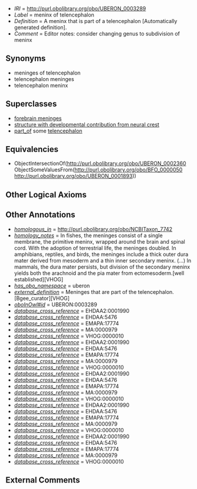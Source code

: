  * *IRI* = http://purl.obolibrary.org/obo/UBERON_0003289
 * *Label* = meninx of telencephalon
 * *Definition* = A meninx that is part of a telencephalon [Automatically generated definition].
 * *Comment* = Editor notes: consider changing genus to subdivision of meninx

## Synonyms

 * meninges of telencephalon
 * telencephalon meninges
 * telencephalon meninx

## Superclasses

 * [forebrain meninges](../../UBERON/48/UBERON_0003548.md)
 * [structure with developmental contribution from neural crest](../../UBERON/14/UBERON_0010314.md)
 * [part_of](../../BFO/50/BFO_0000050.md) some [telencephalon](../../UBERON/93/UBERON_0001893.md)

## Equivalencies

 * ObjectIntersectionOf(<http://purl.obolibrary.org/obo/UBERON_0002360> ObjectSomeValuesFrom(<http://purl.obolibrary.org/obo/BFO_0000050> <http://purl.obolibrary.org/obo/UBERON_0001893>))

## Other Logical Axioms


## Other Annotations

 * *[homologous_in](../../core#homologous/in/core#homologous_in.md)* = http://purl.obolibrary.org/obo/NCBITaxon_7742
 * *[homology_notes](../../UBPROP/03/UBPROP_0000003.md)* = In fishes, the meninges consist of a single membrane, the primitive meninx, wrapped around the brain and spinal cord. With the adoption of terrestrial life, the meninges doubled. In amphibians, reptiles, and birds, the meninges include a thick outer dura mater derived from mesoderm and a thin inner secondary meninx. (...) In mammals, the dura mater persists, but division of the secondary meninx yields both the arachnoid and the pia mater from ectomesoderm.[well established][VHOG]
 * *[has_obo_namespace](../../ce/oboInOwl#hasOBONamespace.md)* = uberon
 * *[external_definition](../../UBPROP/01/UBPROP_0000001.md)* = Meninges that are part of the telencephalon. [Bgee_curator][VHOG]
 * *[oboInOwl#id](../../id/oboInOwl#id.md)* = UBERON:0003289
 * *[database_cross_reference](../../ef/oboInOwl#hasDbXref.md)* = EHDAA2:0001990
 * *[database_cross_reference](../../ef/oboInOwl#hasDbXref.md)* = EHDAA:5476
 * *[database_cross_reference](../../ef/oboInOwl#hasDbXref.md)* = EMAPA:17774
 * *[database_cross_reference](../../ef/oboInOwl#hasDbXref.md)* = MA:0000979
 * *[database_cross_reference](../../ef/oboInOwl#hasDbXref.md)* = VHOG:0000010
 * *[database_cross_reference](../../ef/oboInOwl#hasDbXref.md)* = EHDAA2:0001990
 * *[database_cross_reference](../../ef/oboInOwl#hasDbXref.md)* = EHDAA:5476
 * *[database_cross_reference](../../ef/oboInOwl#hasDbXref.md)* = EMAPA:17774
 * *[database_cross_reference](../../ef/oboInOwl#hasDbXref.md)* = MA:0000979
 * *[database_cross_reference](../../ef/oboInOwl#hasDbXref.md)* = VHOG:0000010
 * *[database_cross_reference](../../ef/oboInOwl#hasDbXref.md)* = EHDAA2:0001990
 * *[database_cross_reference](../../ef/oboInOwl#hasDbXref.md)* = EHDAA:5476
 * *[database_cross_reference](../../ef/oboInOwl#hasDbXref.md)* = EMAPA:17774
 * *[database_cross_reference](../../ef/oboInOwl#hasDbXref.md)* = MA:0000979
 * *[database_cross_reference](../../ef/oboInOwl#hasDbXref.md)* = VHOG:0000010
 * *[database_cross_reference](../../ef/oboInOwl#hasDbXref.md)* = EHDAA2:0001990
 * *[database_cross_reference](../../ef/oboInOwl#hasDbXref.md)* = EHDAA:5476
 * *[database_cross_reference](../../ef/oboInOwl#hasDbXref.md)* = EMAPA:17774
 * *[database_cross_reference](../../ef/oboInOwl#hasDbXref.md)* = MA:0000979
 * *[database_cross_reference](../../ef/oboInOwl#hasDbXref.md)* = VHOG:0000010
 * *[database_cross_reference](../../ef/oboInOwl#hasDbXref.md)* = EHDAA2:0001990
 * *[database_cross_reference](../../ef/oboInOwl#hasDbXref.md)* = EHDAA:5476
 * *[database_cross_reference](../../ef/oboInOwl#hasDbXref.md)* = EMAPA:17774
 * *[database_cross_reference](../../ef/oboInOwl#hasDbXref.md)* = MA:0000979
 * *[database_cross_reference](../../ef/oboInOwl#hasDbXref.md)* = VHOG:0000010

## External Comments

